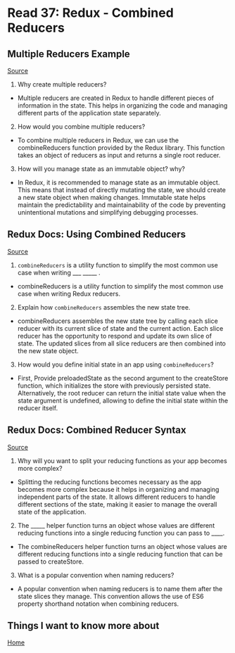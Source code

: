# Read 37: Redux - Combined Reducers

## Multiple Reducers Example

[Source](https://www.youtube.com/watch?v=gBER4Or86hE)

1. Why create multiple reducers?

- Multiple reducers are created in Redux to handle different pieces of information in the state. This helps in organizing the code and managing different parts of the application state separately.

2. How would you combine multiple reducers?

- To combine multiple reducers in Redux, we can use the combineReducers function provided by the ​Redux library. This function takes an object of reducers as input and returns a single root reducer.

3. How will you manage state as an immutable object? why?

- In Redux, it is recommended to manage state as an immutable object. This means that instead of directly mutating the state, we should create a new state object when making changes. Immutable state helps maintain the predictability and maintainability of the code by preventing unintentional mutations and simplifying debugging processes.

## Redux Docs: Using Combined Reducers

[Source](https://redux.js.org/usage/structuring-reducers/using-combinereducers/)

1. `combineReducers` is a utility function to simplify the most common use case when writing ___ _____ .

- combineReducers is a utility function to simplify the most common use case when writing Redux reducers.

2. Explain how `combineReducers` assembles the new state tree.

- combineReducers assembles the new state tree by calling each slice reducer with its current slice of state and the current action. Each slice reducer has the opportunity to respond and update its own slice of state. The updated slices from all slice reducers are then combined into the new state object.

3. How would you define initial state in an app using `combineReducers`?

- First, Provide preloadedState as the second argument to the createStore function, which initializes the store with previously persisted state. Alternatively, the root reducer can return the initial state value when the state argument is undefined, allowing to define the initial state within the reducer itself.

## Redux Docs: Combined Reducer Syntax

[Source](https://redux.js.org/api/combinereducers/)

1. Why will you want to split your reducing functions as your app becomes more complex?

- Splitting the reducing functions becomes necessary as the app becomes more complex because it helps in organizing and managing independent parts of the state. It allows different reducers to handle different sections of the state, making it easier to manage the overall state of the application.

2. The _____ helper function turns an object whose values are different reducing functions into a single reducing function you can pass to ____.

- The combineReducers helper function turns an object whose values are different reducing functions into a single reducing function that can be passed to createStore.

3. What is a popular convention when naming reducers?

- A popular convention when naming reducers is to name them after the state slices they manage. This convention allows the use of ES6 property shorthand notation when combining reducers.

## Things I want to know more about

[Home](https://sfpagalan.github.io/reading-notes/)